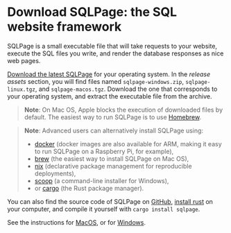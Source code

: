 # Download SQLPage: the SQL website framework

SQLPage is a small executable file that will take requests to your website, execute the SQL files you write,
and render the database responses as nice web pages.

[Download the latest SQLPage](https://github.com/sqlpage/SQLPage/releases) for your operating system.
In the _release assets_ section, you will find files named `sqlpage-windows.zip`, `sqlpage-linux.tgz`, and `sqlpage-macos.tgz`.
Download the one that corresponds to your operating system, and extract the executable file from the archive.

> **Note**: On Mac OS, Apple blocks the execution of downloaded files by default. The easiest way to run SQLPage is to use [Homebrew](https://brew.sh).

> **Note**: Advanced users can alternatively install SQLPage using:
>  - [docker](https://hub.docker.com/repository/docker/sqlpage/SQLPage/general) (docker images are also available for ARM, making it easy to run SQLPage on a Raspberry Pi, for example),
> - [brew](https://formulae.brew.sh/formula/sqlpage) (the easiest way to install SQLPage on Mac OS),
> - [nix](https://search.nixos.org/packages?channel=unstable&show=sqlpage) (declarative package management for reproducible deployments),
> - [scoop](https://scoop.sh/#/apps?q=sqlpage&id=305b3437817cd197058954a2f76ac1cf0e444116) (a command-line installer for Windows),
> - or [cargo](https://crates.io/crates/sqlpage) (the Rust package manager).

You can also find the source code of SQLPage on [GitHub](https://github.com/sqlpage/SQLPage), [install rust](https://www.rust-lang.org/tools/install) on your computer, and compile it yourself with `cargo install sqlpage`.

See the instructions for [MacOS](?os=macos#download), or for [Windows](?os=windows#download).
